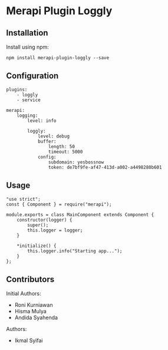 # Merapi Plugin Loggly
## Installation
Install using npm:
```
npm install merapi-plugin-loggly --save
```

## Configuration

```
plugins:
    - loggly
    - service

merapi:
    logging:
        level: info

        loggly:
            level: debug
            buffer:
                length: 50
                timeout: 5000
            config:
                subdomain: yesbossnow
                token: de7bf9fe-af47-413d-a002-a4498280b601
```
## Usage 
```
"use strict";
const { Component } = require("merapi");

module.exports = class MainComponent extends Component {
    constructor(logger) {
        super();
        this.logger = logger;
    }

    *initialize() {
        this.logger.info("Starting app...");
    }
};
```

## Contributors
Initial Authors:
* Roni Kurniawan
* Hisma Mulya
* Andida Syahenda

Authors:
* Ikmal Syifai